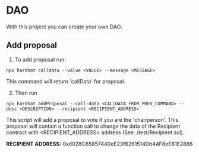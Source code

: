 # DAO

With this project you can create your own DAO.

## Add proposal

1. To add proposal run:

```shell
npx hardhat calldata --value <VALUE> --message <MESSAGE>
```

This command will return 'callData' for proposal.

2. Then run

```shell
npx hardhat addProposal --call-data <CALLDATA_FROM_PREV_COMMAND> --desc <DESCRIPTION> --recipient <RECIPIENT_ADDRESS>
```

This script will add a proposal to vote if you are the 'chairperson'.
This proposal will contain a function call to change the data of the Recipient contract with <RECIPIENT_ADDRESS> address (See ./test/Recipient.sol).

**RECIPIENT ADDRESS:** 0xd028C65857440eE23f6261514Db44F8eE81E2866
